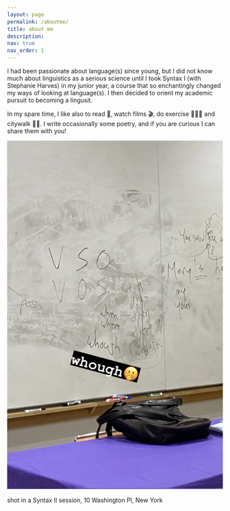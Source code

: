 ```yaml
---
layout: page
permalink: /aboutme/
title: about me
description:
nav: true
nav_order: 1
---
```



I had been passionate about language(s) since young, but I did not know much about linguistics as a serious science until I took Syntax I (with Stephanie Harves) in my junior year, a course that so enchantingly changed my ways of looking at language(s). I then decided to orient my academic pursuit to becoming a lingusit.
  
In my spare time, I like also to read 📖, watch films 🎬, do exercise 🏋🏻‍♂️ and citywalk 🚶🏻. I write occasionally some poetry, and if you are curious I can share them with you!
  



<img src="../assets/img/syntax_pic.jpg" alt="Image description">
  
shot in a Syntax II session, 10 Washington Pl, New York
